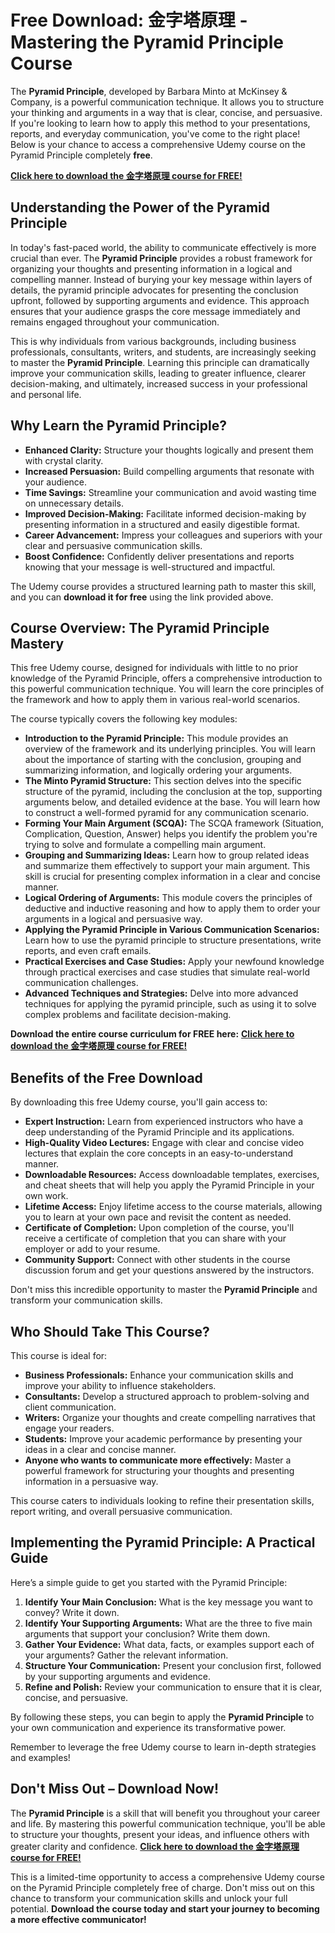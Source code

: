 # Free Download: 金字塔原理 - Mastering the Pyramid Principle Course

The **Pyramid Principle**, developed by Barbara Minto at McKinsey & Company, is a powerful communication technique. It allows you to structure your thinking and arguments in a way that is clear, concise, and persuasive. If you're looking to learn how to apply this method to your presentations, reports, and everyday communication, you've come to the right place! Below is your chance to access a comprehensive Udemy course on the Pyramid Principle completely **free**.

[**Click here to download the 金字塔原理 course for FREE!**](https://udemywork.com/jin-zi-ta-yuan-li)

## Understanding the Power of the Pyramid Principle

In today's fast-paced world, the ability to communicate effectively is more crucial than ever. The **Pyramid Principle** provides a robust framework for organizing your thoughts and presenting information in a logical and compelling manner. Instead of burying your key message within layers of details, the pyramid principle advocates for presenting the conclusion upfront, followed by supporting arguments and evidence. This approach ensures that your audience grasps the core message immediately and remains engaged throughout your communication.

This is why individuals from various backgrounds, including business professionals, consultants, writers, and students, are increasingly seeking to master the **Pyramid Principle**. Learning this principle can dramatically improve your communication skills, leading to greater influence, clearer decision-making, and ultimately, increased success in your professional and personal life.

## Why Learn the Pyramid Principle?

*   **Enhanced Clarity:** Structure your thoughts logically and present them with crystal clarity.
*   **Increased Persuasion:** Build compelling arguments that resonate with your audience.
*   **Time Savings:** Streamline your communication and avoid wasting time on unnecessary details.
*   **Improved Decision-Making:** Facilitate informed decision-making by presenting information in a structured and easily digestible format.
*   **Career Advancement:** Impress your colleagues and superiors with your clear and persuasive communication skills.
*   **Boost Confidence:** Confidently deliver presentations and reports knowing that your message is well-structured and impactful.

The Udemy course provides a structured learning path to master this skill, and you can **download it for free** using the link provided above.

## Course Overview: The Pyramid Principle Mastery

This free Udemy course, designed for individuals with little to no prior knowledge of the Pyramid Principle, offers a comprehensive introduction to this powerful communication technique. You will learn the core principles of the framework and how to apply them in various real-world scenarios.

The course typically covers the following key modules:

*   **Introduction to the Pyramid Principle:** This module provides an overview of the framework and its underlying principles. You will learn about the importance of starting with the conclusion, grouping and summarizing information, and logically ordering your arguments.
*   **The Minto Pyramid Structure:** This section delves into the specific structure of the pyramid, including the conclusion at the top, supporting arguments below, and detailed evidence at the base. You will learn how to construct a well-formed pyramid for any communication scenario.
*   **Forming Your Main Argument (SCQA):** The SCQA framework (Situation, Complication, Question, Answer) helps you identify the problem you're trying to solve and formulate a compelling main argument.
*   **Grouping and Summarizing Ideas:** Learn how to group related ideas and summarize them effectively to support your main argument. This skill is crucial for presenting complex information in a clear and concise manner.
*   **Logical Ordering of Arguments:** This module covers the principles of deductive and inductive reasoning and how to apply them to order your arguments in a logical and persuasive way.
*   **Applying the Pyramid Principle in Various Communication Scenarios:** Learn how to use the pyramid principle to structure presentations, write reports, and even craft emails.
*   **Practical Exercises and Case Studies:** Apply your newfound knowledge through practical exercises and case studies that simulate real-world communication challenges.
*   **Advanced Techniques and Strategies:** Delve into more advanced techniques for applying the pyramid principle, such as using it to solve complex problems and facilitate decision-making.

**Download the entire course curriculum for FREE here:** [**Click here to download the 金字塔原理 course for FREE!**](https://udemywork.com/jin-zi-ta-yuan-li)

## Benefits of the Free Download

By downloading this free Udemy course, you'll gain access to:

*   **Expert Instruction:** Learn from experienced instructors who have a deep understanding of the Pyramid Principle and its applications.
*   **High-Quality Video Lectures:** Engage with clear and concise video lectures that explain the core concepts in an easy-to-understand manner.
*   **Downloadable Resources:** Access downloadable templates, exercises, and cheat sheets that will help you apply the Pyramid Principle in your own work.
*   **Lifetime Access:** Enjoy lifetime access to the course materials, allowing you to learn at your own pace and revisit the content as needed.
*   **Certificate of Completion:** Upon completion of the course, you'll receive a certificate of completion that you can share with your employer or add to your resume.
*   **Community Support:** Connect with other students in the course discussion forum and get your questions answered by the instructors.

Don't miss this incredible opportunity to master the **Pyramid Principle** and transform your communication skills.

## Who Should Take This Course?

This course is ideal for:

*   **Business Professionals:** Enhance your communication skills and improve your ability to influence stakeholders.
*   **Consultants:** Develop a structured approach to problem-solving and client communication.
*   **Writers:** Organize your thoughts and create compelling narratives that engage your readers.
*   **Students:** Improve your academic performance by presenting your ideas in a clear and concise manner.
*   **Anyone who wants to communicate more effectively:** Master a powerful framework for structuring your thoughts and presenting information in a persuasive way.

This course caters to individuals looking to refine their presentation skills, report writing, and overall persuasive communication.

## Implementing the Pyramid Principle: A Practical Guide

Here’s a simple guide to get you started with the Pyramid Principle:

1.  **Identify Your Main Conclusion:** What is the key message you want to convey? Write it down.
2.  **Identify Your Supporting Arguments:** What are the three to five main arguments that support your conclusion? Write them down.
3.  **Gather Your Evidence:** What data, facts, or examples support each of your arguments? Gather the relevant information.
4.  **Structure Your Communication:** Present your conclusion first, followed by your supporting arguments and evidence.
5.  **Refine and Polish:** Review your communication to ensure that it is clear, concise, and persuasive.

By following these steps, you can begin to apply the **Pyramid Principle** to your own communication and experience its transformative power.

Remember to leverage the free Udemy course to learn in-depth strategies and examples!

## Don't Miss Out – Download Now!

The **Pyramid Principle** is a skill that will benefit you throughout your career and life. By mastering this powerful communication technique, you'll be able to structure your thoughts, present your ideas, and influence others with greater clarity and confidence. **[Click here to download the 金字塔原理 course for FREE!](https://udemywork.com/jin-zi-ta-yuan-li)**

This is a limited-time opportunity to access a comprehensive Udemy course on the Pyramid Principle completely free of charge. Don't miss out on this chance to transform your communication skills and unlock your full potential. **Download the course today and start your journey to becoming a more effective communicator!**
